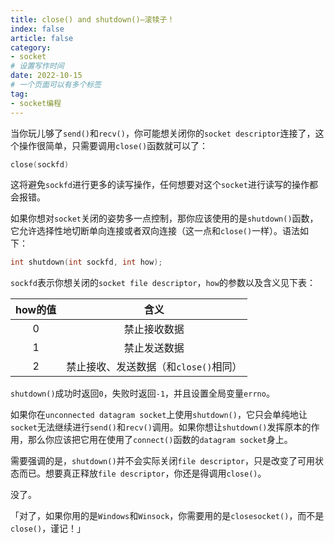 ```yaml
---
title: close() and shutdown()—滚犊子！
index: false
article: false
category:
- socket
# 设置写作时间
date: 2022-10-15
# 一个页面可以有多个标签
tag:
- socket编程
---
```


 当你玩儿够了`send()`和`recv()`，你可能想关闭你的`socket descriptor`连接了，这个操作很简单，只需要调用`close()`函数就可以了：

```c
close(sockfd)
```

这将避免`sockfd`进行更多的读写操作，任何想要对这个`socket`进行读写的操作都会报错。

如果你想对`socket`关闭的姿势多一点控制，那你应该使用的是`shutdown()`函数，它允许选择性地切断单向连接或者双向连接（这一点和`close()`一样）。语法如下：

```c
int shutdown(int sockfd, int how);
```

`sockfd`表示你想关闭的`socket file descriptor`，`how`的参数以及含义见下表： 

| how的值 |                 含义                  |
| :-----: | :-----------------------------------: |
|    0    |             禁止接收数据              |
|    1    |             禁止发送数据              |
|    2    | 禁止接收、发送数据（和`close()`相同） |

`shutdown()`成功时返回`0`，失败时返回`-1`，并且设置全局变量`errno`。

如果你在`unconnected datagram socket`上使用`shutdown()`，它只会单纯地让`socket`无法继续进行`send()`和`recv()`调用。如果你想让`shutdown()`发挥原本的作用，那么你应该把它用在使用了`connect()`函数的`datagram socket`身上。

需要强调的是，`shutdown()`并不会实际关闭`file descriptor`，只是改变了可用状态而已。想要真正释放`file descriptor`，你还是得调用`close()`。

没了。

「对了，如果你用的是`Windows`和`Winsock`，你需要用的是`closesocket()`，而不是`close()`，谨记！」
